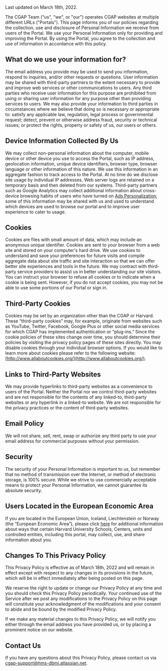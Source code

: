 
Last updated on March 18th, 2022.

The CGAP Team ("us", "we", or "our") operates CGAP websites at multiple different URLs ("Portals"). This page informs you of our policies regarding the collection, use and disclosure of
Personal Information we receive from users of the Portal. We use your Personal Information only for providing and improving the Portal. By using the Portal, you
agree to the collection and use of information in accordance with this policy.

## What do we use your information for?

The email address you provide may be used to send you information, respond to inquiries, and/or other requests or questions.
User information may be shared with third-party partners to the extent necessary to provide and improve web services or other communications to users. Any third parties who receive user information for this purpose are prohibited from using or sharing user information for any purpose other than providing services to users.
We may also provide your information to third parties in circumstances where we believe that doing so is necessary or appropriate to: satisfy any applicable law, regulation, legal process or governmental request; detect, prevent or otherwise address fraud, security or technical issues; or protect the rights, property or safety of us, our users or others.

## Device Information Collected By Us

We may collect non-personal information about the computer, mobile device or other device you use to access the Portal, such as IP address, geolocation information, unique device identifiers, browser type, browser language or other information of this nature. We use this information in an aggregate fashion to track access to the Portal. At no time do we disclose site usage by individual IP addresses. Web server logs are retained on a temporary basis and then deleted from our systems. Third-party partners such as Google Analytics may collect additional information about cross-device browsing habits of users who have turned on [Ads Personalization](https://support.google.com/ads/answer/2662856); some of this information may be shared with us and used to understand which devices are used to browse our portal and to improve user experience to cater to usage.

## Cookies

Cookies are files with small amount of data, which may include an anonymous unique identifier. Cookies are sent to your browser from a web site and stored on your computer's hard drive. We use cookies to understand and save your preferences for future visits and compile aggregate data about site traffic and site interaction so that we can offer better site experiences and tools in the future. We may contract with third-party service providers to assist us in better understanding our site visitors. You can instruct your browser to refuse all cookies or to indicate when a cookie is being sent. However, if you do not accept cookies, you may not be able to use some portions of our Portal or sign in.

## Third-Party Cookies

Cookies may be set by an organization other than the CGAP or Harvard. These “third-party cookies” may, for example, originate from websites such as YouTube, Twitter, Facebook, Google Plus or other social media services for which CGAP has implemented authentication or “plug-ins.” Since the cookie policies of these sites change over time, you should determine their policies by visiting the privacy policy pages of these sites directly.
You may disable cookies through your individual browser options. If you would like to learn more about cookies please refer to the following website: [http://www.allaboutcookies.org/](http://www.allaboutcookies.org/).

## Links to Third-Party Websites

We may provide hyperlinks to third-party websites as a convenience to users of the Portal. Neither the Portal nor we control third-party websites and are not responsible for the contents of any linked-to, third-party websites or any hyperlink in a linked-to website. We are not responsible for the privacy practices or the content of third-party websites.

## Email Policy

We will not share, sell, rent, swap or authorize any third party to use your email address for commercial purposes without your permission.

## Security

The security of your Personal Information is important to us, but remember that no method of
transmission over the Internet, or method of electronic storage, is 100% secure. While we strive to
use commercially acceptable means to protect your Personal Information, we cannot guarantee its
absolute security.

## Users Located in the European Economic Area

If you are located in the European Union, Iceland, Liechtenstein or Norway (the “European Economic Area”), 
please click [here](https://gdpr.harvard.edu/eeaprivacydisclosures) for additional information about ways that certain Harvard University Schools, Centers, units 
and controlled entities, including this portal, may collect, use, and share information about you.

## Changes To This Privacy Policy

This Privacy Policy is effective as of March 18th, 2022 and will remain in effect except with respect to any
changes in its provisions in the future, which will be in effect immediately after being posted on this
page.

We reserve the right to update or change our Privacy Policy at any time and you should check this
Privacy Policy periodically. Your continued use of the Service after we post any modifications to the
Privacy Policy on this page will constitute your acknowledgment of the modifications and your
consent to abide and be bound by the modified Privacy Policy.

If we make any material changes to this Privacy Policy, we will notify you either through the email
address you have provided us, or by placing a prominent notice on our website.

## Contact Us

If you have any questions about this Privacy Policy, please contact us via [cgap-support@hms-dbmi.atlassian.net](mailto:cgap-support@hms-dbmi.atlassian.net).